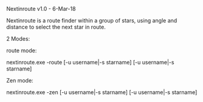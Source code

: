 Nextinroute v1.0 - 6-Mar-18

Nextinroute is a route finder within a group of stars, using angle and distance to select the next star in route.

2 Modes:

route mode:

nextinroute.exe -route [-u username|-s starname] [-u username|-s starname]

Zen mode:

nextinroute.exe -zen [-u username|-s starname] [-u username|-s starname]
